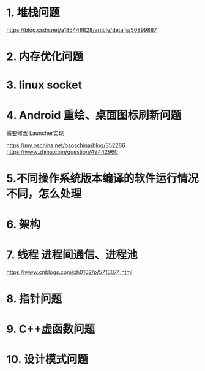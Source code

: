 #   1. 堆栈问题
https://blog.csdn.net/a185446828/article/details/50899887

#   2. 内存优化问题



    
#   3. linux socket
 


#   4. Android 重绘、桌面图标刷新问题

需要修改 Launcher实现

https://my.oschina.net/ososchina/blog/352286
https://www.zhihu.com/question/49442960


 
#   5.不同操作系统版本编译的软件运行情况不同，怎么处理




#  6. 架构



#  7. 线程 进程间通信、进程池

https://www.cnblogs.com/xh0102/p/5710074.html


# 8.  指针问题


# 9. C++虚函数问题


# 10.  设计模式问题

